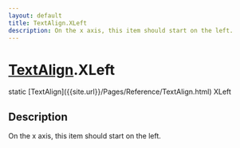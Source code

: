 ```yaml
---
layout: default
title: TextAlign.XLeft
description: On the x axis, this item should start on the left.
---
```

# [TextAlign]({{site.url}}/Pages/Reference/TextAlign.html).XLeft

<div class='signature' markdown='1'>
static [TextAlign]({{site.url}}/Pages/Reference/TextAlign.html) XLeft
</div>

## Description
On the x axis, this item should start on the left.


